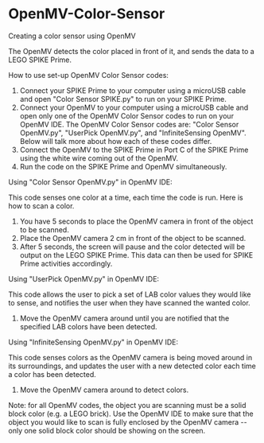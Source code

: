 # OpenMV-Color-Sensor
Creating a color sensor using OpenMV

The OpenMV detects the color placed in front of it, and sends the data to a LEGO SPIKE Prime.

How to use set-up OpenMV Color Sensor codes:
1. Connect your SPIKE Prime to your computer using a microUSB cable and open "Color Sensor SPIKE.py" to run on your SPIKE Prime.
2. Connect your OpenMV to your computer using a microUSB cable and open only one of the OpenMV Color Sensor codes to run on your OpenMV IDE. The OpenMV Color Sensor codes are: "Color Sensor OpenMV.py", "UserPick OpenMV.py", and "InfiniteSensing OpenMV". Below will talk more about how each of these codes differ. 
3. Connect the OpenMV to the SPIKE Prime in Port C of the SPIKE Prime using the white wire coming out of the OpenMV.
4. Run the code on the SPIKE Prime and OpenMV simultaneously.



Using "Color Sensor OpenMV.py" in OpenMV IDE:

This code senses one color at a time, each time the code is run. Here is how to scan a color.
1. You have 5 seconds to place the OpenMV camera in front of the object to be scanned. 
2. Place the OpenMV camera 2 cm in front of the object to be scanned. 
3. After 5 seconds, the screen will pause and the color detected will be output on the LEGO SPIKE Prime. This data can then be used for SPIKE Prime activities accordingly.


Using "UserPick OpenMV.py" in OpenMV IDE:

This code allows the user to pick a set of LAB color values they would like to sense, and notifies the user when they have scanned the wanted color. 
1. Move the OpenMV camera around until you are notified that the specified LAB colors have been detected.


Using "InfiniteSensing OpenMV.py" in OpenMV IDE:

This code senses colors as the OpenMV camera is being moved around in its surroundings, and updates the user with a new detected color each time a color has been detected. 
1. Move the OpenMV camera around to detect colors.


Note: for all OpenMV codes, the object you are scanning must be a solid block color (e.g. a LEGO brick). Use the OpenMV IDE to make sure that the object you would like to scan is fully enclosed by the OpenMV camera -- only one solid block color should be showing on the screen.



